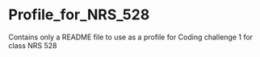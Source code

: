 # Profile_for_NRS_528
Contains only a README file to use as a profile for Coding challenge 1 for class NRS 528
